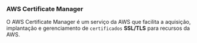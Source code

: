 ### AWS Certificate Manager

O AWS Certificate Manager é um serviço da AWS que facilita a aquisição, implantação e gerenciamento de `certificados` **SSL/TLS** para recursos da AWS.
